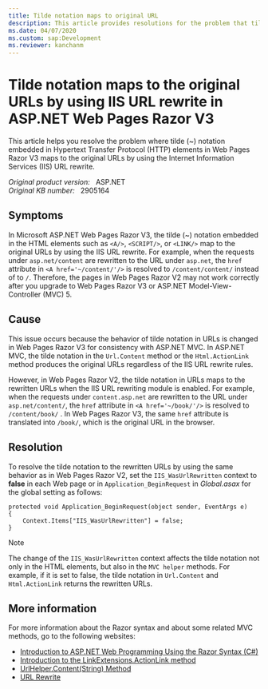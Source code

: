 ```yaml
---
title: Tilde notation maps to original URL
description: This article provides resolutions for the problem that tilde notation embedded in HTML elements in Web Pages Razor V3 maps to the original URLs by using the IIS URL rewrite. This behavior differs from the behavior of Web Pages Razor V2.
ms.date: 04/07/2020
ms.custom: sap:Development
ms.reviewer: kanchanm
---
```

# Tilde notation maps to the original URLs by using IIS URL rewrite in ASP.NET Web Pages Razor V3

This article helps you resolve the problem where tilde (~) notation embedded in Hypertext Transfer Protocol (HTTP) elements in Web Pages Razor V3 maps to the original URLs by using the Internet Information Services (IIS) URL rewrite.

_Original product version:_ &nbsp; ASP.NET  
_Original KB number:_ &nbsp; 2905164

## Symptoms

In Microsoft ASP.NET Web Pages Razor V3, the tilde (~) notation embedded in the HTML elements such as `<A/>`, `<SCRIPT/>`, or `<LINK/>` map to the original URLs by using the IIS URL rewrite. For example, when the requests under `asp.net/content` are rewritten to the URL under `asp.net`, the `href` attribute in `<A href='~/content/'/>` is resolved to `/content/content/` instead of to `/`. Therefore, the pages in Web Pages Razor V2 may not work correctly after you upgrade to Web Pages Razor V3 or ASP.NET Model-View-Controller (MVC) 5.

## Cause

This issue occurs because the behavior of tilde notation in URLs is changed in Web Pages Razor V3 for consistency with ASP.NET MVC. In ASP.NET MVC, the tilde notation in the `Url.Content` method or the `Html.ActionLink` method produces the original URLs regardless of the IIS URL rewrite rules.

However, in Web Pages Razor V2, the tilde notation in URLs maps to the rewritten URLs when the IIS URL rewriting module is enabled. For example, when the requests under `content.asp.net` are rewritten to the URL under `asp.net/content/`, the `href` attribute in `<A href='~/book/'/>` is resolved to `/content/book/` . In Web Pages Razor V3, the same `href` attribute is translated into `/book/`, which is the original URL in the browser.

## Resolution

To resolve the tilde notation to the rewritten URLs by using the same behavior as in Web Pages Razor V2, set the `IIS_WasUrlRewritten` context to **false** in each Web page or in `Application_BeginRequest` in *Global.asax* for the global setting as follows:

```aspx-csharp
protected void Application_BeginRequest(object sender, EventArgs e)
{
    Context.Items["IIS_WasUrlRewritten"] = false;
}
```

> [!NOTE]
> The change of the `IIS_WasUrlRewritten` context affects the tilde notation not only in the HTML elements, but also in the `MVC helper` methods. For example, if it is set to false, the tilde notation in `Url.Content` and `Html.ActionLink` returns the rewritten URLs.

## More information

For more information about the Razor syntax and about some related MVC methods, go to the following websites:

- [Introduction to ASP.NET Web Programming Using the Razor Syntax (C#)](/aspnet/web-pages/overview/getting-started/introducing-razor-syntax-c)
- [Introduction to the LinkExtensions.ActionLink method](/previous-versions/aspnet/dd505040(v=vs.108))
- [UrlHelper.Content(String) Method](/dotnet/api/system.web.mvc.urlhelper.content?view=aspnet-mvc-5.2&preserve-view=true)
- [URL Rewrite](https://www.iis.net/downloads/microsoft/url-rewrite)
